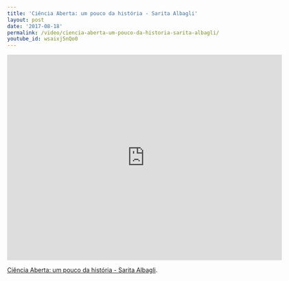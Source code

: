 ```yaml
---
title: 'Ciência Aberta: um pouco da história - Sarita Albagli'
layout: post
date: '2017-08-18'
permalink: /video/ciencia-aberta-um-pouco-da-historia-sarita-albagli/
youtube_id: wsaixj5nQo0
---
```



<div class="ratio ratio-16x9"><iframe allowfullscreen="" class="youtube-field-player" frameborder="0" height="480" id="youtube-field-player" src="https://www.youtube.com/embed/wsaixj5nQo0?wmode=opaque" title="Ciência Aberta: um pouco da história - Sarita Albagli" width="640"></iframe></div>

[Ciência Aberta: um pouco da história - Sarita Albagli](https://www.youtube.com/watch?v=wsaixj5nQo0).
